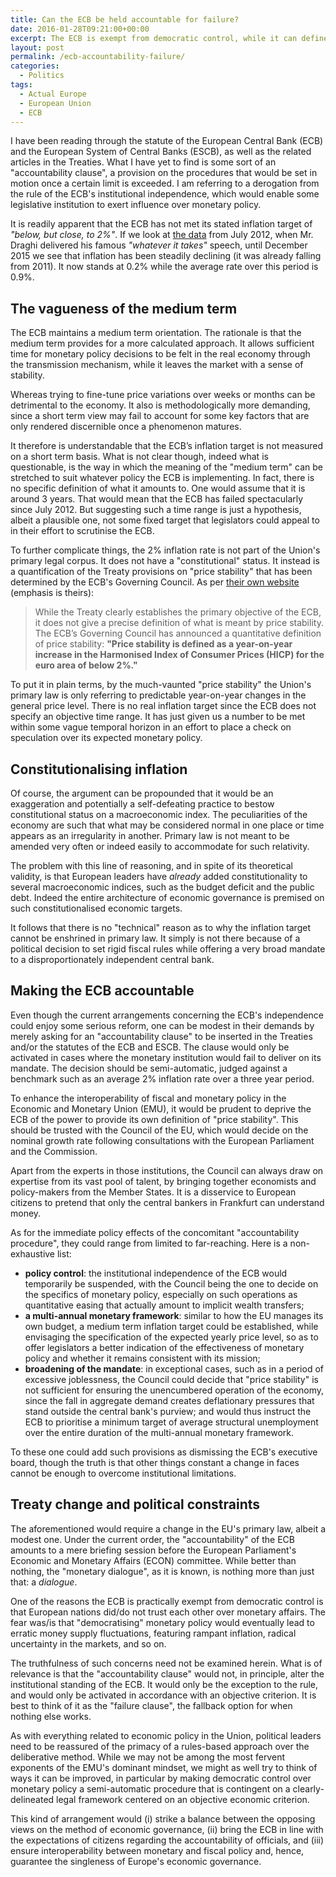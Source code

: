 ```yaml
---
title: Can the ECB be held accountable for failure?
date: 2016-01-28T09:21:00+00:00
excerpt: The ECB is exempt from democratic control, while it can define "price stability". An "accountability clause" is needed.
layout: post
permalink: /ecb-accountability-failure/
categories:
  - Politics
tags:
  - Actual Europe
  - European Union
  - ECB
---
```

I have been reading through the statute of the European Central Bank (ECB) and the European System of Central Banks (ESCB), as well as the related articles in the Treaties. What I have yet to find is some sort of an "accountability clause", a provision on the procedures that would be set in motion once a certain limit is exceeded. I am referring to a derogation from the rule of the ECB's institutional independence, which would enable some legislative institution to exert influence over monetary policy.

It is readily apparent that the ECB has not met its stated inflation target of *"below, but close, to 2%"*. If we look at [the data](https://www.ecb.europa.eu/stats/prices/hicp/html/inflation.en.html) from July 2012, when Mr. Draghi delivered his famous *"whatever it takes"* speech, until December 2015 we see that inflation has been steadily declining (it was already falling from 2011). It now stands at 0.2% while the average rate over this period is 0.9%.

## The vagueness of the medium term

The ECB maintains a medium term orientation. The rationale is that the medium term provides for a more calculated approach. It allows sufficient time for monetary policy decisions to be felt in the real economy through the transmission mechanism, while it leaves the market with a sense of stability.

Whereas trying to fine-tune price variations over weeks or months can be detrimental to the economy. It also is methodologically more demanding, since a short term view may fail to account for some key factors that are only rendered discernible once a phenomenon matures.

It therefore is understandable that the ECB’s inflation target is not measured on a short term basis. What is not clear though, indeed what is questionable, is the way in which the meaning of the "medium term" can be stretched to suit whatever policy the ECB is implementing. In fact, there is no specific definition of what it amounts to. One would assume that it is around 3 years. That would mean that the ECB has failed spectacularly since July 2012. But suggesting such a time range is just a hypothesis, albeit a plausible one, not some fixed target that legislators could appeal to in their effort to scrutinise the ECB.

To further complicate things, the 2% inflation rate is not part of the Union's primary legal corpus. It does not have a "constitutional" status. It instead is a quantification of the Treaty provisions on "price stability" that has been determined by the ECB's Governing Council. As per [their own website](https://www.ecb.europa.eu/mopo/strategy/pricestab/html/index.en.html) (emphasis is theirs):

> While the Treaty clearly establishes the primary objective of the ECB, it does not give a precise definition of what is meant by price stability.
The ECB’s Governing Council has announced a quantitative definition of price stability:
**"Price stability is defined as a year-on-year increase in the Harmonised Index of Consumer Prices (HICP) for the euro area of below 2%."**

To put it in plain terms, by the much-vaunted "price stability" the Union's primary law is only referring to predictable year-on-year changes in the general price level. There is no real inflation target since the ECB does not specify an objective time range. It has just given us a number to be met within some vague temporal horizon in an effort to place a check on speculation over its expected monetary policy.

## Constitutionalising inflation

Of course, the argument can be propounded that it would be an exaggeration and potentially a self-defeating practice to bestow constitutional status on a macroeconomic index. The peculiarities of the economy are such that what may be considered normal in one place or time appears as an irregularity in another. Primary law is not meant to be amended very often or indeed easily to accommodate for such relativity.

The problem with this line of reasoning, and in spite of its theoretical validity, is that European leaders have *already* added constitutionality to several macroeconomic indices, such as the budget deficit and the public debt. Indeed the entire architecture of economic governance is premised on such constitutionalised economic targets.

It follows that there is no "technical" reason as to why the inflation target cannot be enshrined in primary law. It simply is not there because of a political decision to set rigid fiscal rules while offering a very broad mandate to a disproportionately independent central bank.

## Making the ECB accountable

Even though the current arrangements concerning the ECB's independence could enjoy some serious reform, one can be modest in their demands by merely asking for an "accountability clause" to be inserted in the Treaties and/or the statutes of the ECB and ESCB. The clause would only be activated in cases where the monetary institution would fail to deliver on its mandate. The decision should be semi-automatic, judged against a benchmark such as an average 2% inflation rate over a three year period.

To enhance the interoperability of fiscal and monetary policy in the Economic and Monetary Union (EMU), it would be prudent to deprive the ECB of the power to provide its own definition of "price stability". This should be trusted with the Council of the EU, which would decide on the nominal growth rate following consultations with the European Parliament and the Commission.

Apart from the experts in those institutions, the Council can always draw on expertise from its vast pool of talent, by bringing together economists and policy-makers from the Member States. It is a disservice to European citizens to pretend that only the central bankers in Frankfurt can understand money.

As for the immediate policy effects of the concomitant "accountability procedure", they could range from limited to far-reaching. Here is a non-exhaustive list:

- **policy control**: the institutional independence of the ECB would temporarily be suspended, with the Council being the one to decide on the specifics of monetary policy, especially on such operations as quantitative easing that actually amount to implicit wealth transfers;
- **a multi-annual monetary framework**: similar to how the EU manages its own budget, a medium term inflation target could be established, while envisaging the specification of the expected yearly price level, so as to offer legislators a better indication of the effectiveness of monetary policy and whether it remains consistent with its mission;
- **broadening of the mandate**: in exceptional cases, such as in a period of excessive joblessness, the Council could decide that "price stability" is not sufficient for ensuring the unencumbered operation of the economy, since the fall in aggregate demand creates deflationary pressures that stand outside the central bank's purview; and would thus instruct the ECB to prioritise a minimum target of average structural unemployment over the entire duration of the multi-annual monetary framework.

To these one could add such provisions as dismissing the ECB's executive board, though the truth is that other things constant a change in faces cannot be enough to overcome institutional limitations.

## Treaty change and political constraints

The aforementioned would require a change in the EU's primary law, albeit a modest one. Under the current order, the "accountability" of the ECB amounts to a mere briefing session before the European Parliament's Economic and Monetary Affairs (ECON) committee. While better than nothing, the "monetary dialogue", as it is known, is nothing more than just that: a *dialogue*.

One of the reasons the ECB is practically exempt from democratic control is that European nations did/do not trust each other over monetary affairs. The fear was/is that "democratising" monetary policy would eventually lead to erratic money supply fluctuations, featuring rampant inflation, radical uncertainty in the markets, and so on.

The truthfulness of such concerns need not be examined herein. What is of relevance is that the "accountability clause" would not, in principle, alter the institutional standing of the ECB. It would only be the exception to the rule, and would only be activated in accordance with an objective criterion. It is best to think of it as the "failure clause", the fallback option for when nothing else works.

As with everything related to economic policy in the Union, political leaders need to be reassured of the primacy of a rules-based approach over the deliberative method. While we may not be among the most fervent exponents of the EMU's dominant mindset, we might as well try to think of ways it can be improved, in particular by making democratic control over monetary policy a semi-automatic procedure that is contingent on a clearly-delineated legal framework centered on an objective economic criterion.

This kind of arrangement would (i) strike a balance between the opposing views on the method of economic governance, (ii) bring the ECB in line with the expectations of citizens regarding the accountability of officials, and (iii) ensure interoperability between monetary and fiscal policy and, hence, guarantee the singleness of Europe's economic governance.
